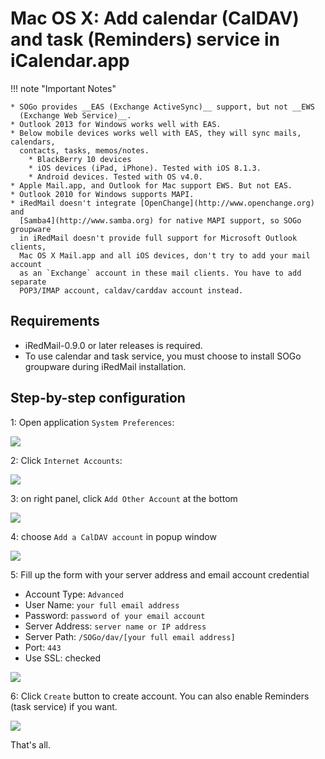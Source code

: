 # Mac OS X: Add calendar (CalDAV) and task (Reminders) service in iCalendar.app

!!! note "Important Notes"

    * SOGo provides __EAS (Exchange ActiveSync)__ support, but not __EWS
      (Exchange Web Service)__.
    * Outlook 2013 for Windows works well with EAS.
    * Below mobile devices works well with EAS, they will sync mails, calendars,
      contacts, tasks, memos/notes.
        * BlackBerry 10 devices
        * iOS devices (iPad, iPhone). Tested with iOS 8.1.3.
        * Android devices. Tested with OS v4.0.
    * Apple Mail.app, and Outlook for Mac support EWS. But not EAS.
    * Outlook 2010 for Windows supports MAPI.
    * iRedMail doesn't integrate [OpenChange](http://www.openchange.org) and
      [Samba4](http://www.samba.org) for native MAPI support, so SOGo groupware
      in iRedMail doesn't provide full support for Microsoft Outlook clients,
      Mac OS X Mail.app and all iOS devices, don't try to add your mail account
      as an `Exchange` account in these mail clients. You have to add separate
      POP3/IMAP account, caldav/carddav account instead.

## Requirements

* iRedMail-0.9.0 or later releases is required.
* To use calendar and task service, you must choose to install SOGo groupware
  during iRedMail installation.

## Step-by-step configuration

1: Open application `System Preferences`:

![](./images/sogo/macosx.system.preferences.png)

2: Click `Internet Accounts`:

![](./images/sogo/macosx.internet.accounts.png)

3: on right panel, click `Add Other Account` at the bottom

![](./images/sogo/macosx.add.other.account.png)

4: choose `Add a CalDAV account` in popup window

![](./images/sogo/macosx.choose.account.type.caldav.png)

5: Fill up the form with your server address and email account credential

* Account Type: `Advanced`
* User Name: `your full email address`
* Password: `password of your email account`
* Server Address: `server name or IP address`
* Server Path: `/SOGo/dav/[your full email address]`
* Port: `443`
* Use SSL: checked

![](./images/sogo/macosx.add.caldav.account.png)

6: Click `Create` button to create account. You can also enable Reminders (task
   service) if you want.

![](./images/sogo/macosx.add.reminder.png)

That's all.
